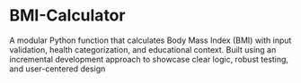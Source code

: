 # BMI-Calculator
A modular Python function that calculates Body Mass Index (BMI) with input validation, health categorization, and educational context. Built using an incremental development approach to showcase clear logic, robust testing, and user-centered design
